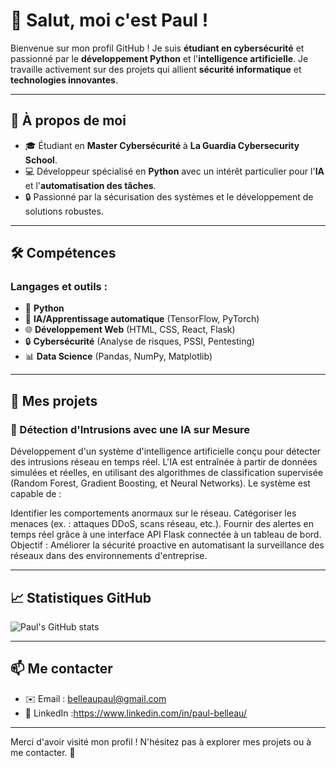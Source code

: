 # 👋 Salut, moi c'est Paul !

Bienvenue sur mon profil GitHub ! Je suis **étudiant en cybersécurité** et passionné par le **développement Python** et l'**intelligence artificielle**. Je travaille activement sur des projets qui allient **sécurité informatique** et **technologies innovantes**.

---

## 🚀 À propos de moi

- 🎓 Étudiant en **Master Cybersécurité** à **La Guardia Cybersecurity School**.
- 💻 Développeur spécialisé en **Python** avec un intérêt particulier pour l'**IA** et l'**automatisation des tâches**.
- 🔒 Passionné par la sécurisation des systèmes et le développement de solutions robustes.

---

## 🛠️ Compétences

### Langages et outils :
- 🐍 **Python**
- 🤖 **IA/Apprentissage automatique** (TensorFlow, PyTorch)
- 🌐 **Développement Web** (HTML, CSS, React, Flask)
- 🔒 **Cybersécurité** (Analyse de risques, PSSI, Pentesting)
- 📊 **Data Science** (Pandas, NumPy, Matplotlib)

---

## 🌟 Mes projets

### 🤖 Détection d'Intrusions avec une IA sur Mesure
Développement d'un système d'intelligence artificielle conçu pour détecter des intrusions réseau en temps réel. L'IA est entraînée à partir de données simulées et réelles, en utilisant des algorithmes de classification supervisée (Random Forest, Gradient Boosting, et Neural Networks).
Le système est capable de :

Identifier les comportements anormaux sur le réseau.
Catégoriser les menaces (ex. : attaques DDoS, scans réseau, etc.).
Fournir des alertes en temps réel grâce à une interface API Flask connectée à un tableau de bord.
Objectif : Améliorer la sécurité proactive en automatisant la surveillance des réseaux dans des environnements d'entreprise.

---

## 📈 Statistiques GitHub
![Paul's GitHub stats](https://github-readme-stats.vercel.app/api?username=zorafa&show_icons=true&theme=radical)

---

## 📫 Me contacter

- ✉️ Email : [belleaupaul@gmail.com](mailto:belleaupaul@gmail.com)
- 💼 LinkedIn :https://www.linkedin.com/in/paul-belleau/
  
---

Merci d'avoir visité mon profil ! N'hésitez pas à explorer mes projets ou à me contacter. 🚀
